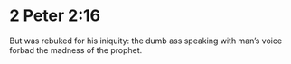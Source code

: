 # 2 Peter 2:16

But was rebuked for his iniquity: the dumb ass speaking with man’s voice forbad the madness of the prophet.